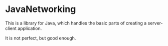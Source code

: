 # JavaNetworking

This is a library for Java, which handles the basic parts of creating a server-client application.

It is not perfect, but good enough.
